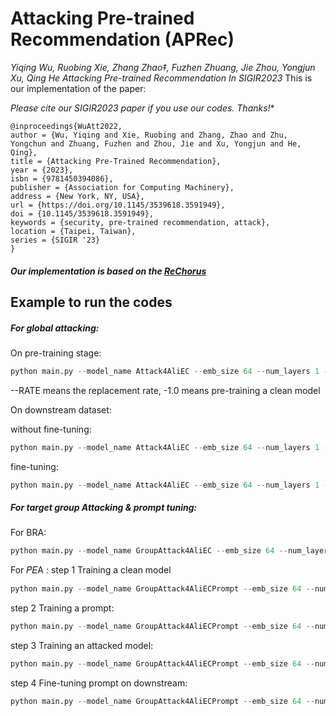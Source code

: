 #   Attacking Pre-trained Recommendation (APRec)
  *Yiqing Wu, Ruobing Xie, Zhang Zhao‡, Fuzhen Zhuang, Jie Zhou, Yongjun Xu, Qing He  Attacking Pre-trained Recommendation  In SIGIR2023*
 This is our implementation of the paper: 



**Please cite our SIGIR2023* paper if you use our codes. Thanks!**

```
@inproceedings{WuAtt2022,
author = {Wu, Yiqing and Xie, Ruobing and Zhang, Zhao and Zhu, Yongchun and Zhuang, Fuzhen and Zhou, Jie and Xu, Yongjun and He, Qing},
title = {Attacking Pre-Trained Recommendation},
year = {2023},
isbn = {9781450394086},
publisher = {Association for Computing Machinery},
address = {New York, NY, USA},
url = {https://doi.org/10.1145/3539618.3591949},
doi = {10.1145/3539618.3591949},
keywords = {security, pre-trained recommendation, attack},
location = {Taipei, Taiwan},
series = {SIGIR '23}
}
```



##### Our implementation is based on the [ReChorus](https://github.com/THUwangcy/ReChorus)

## Example to run the codes	

##### For global attacking:

On pre-training stage:

```python
python main.py --model_name Attack4AliEC --emb_size 64 --num_layers 1 --num_heads 1 --lr 1e-4 --l2 1e-6 --history_max 100 --dataset 'AttackAliEC' --gpu 1 --stage 1 --RATE 0.0
```

--RATE means the replacement rate, -1.0 means pre-training a clean model

On downstream dataset:

without fine-tuning:

```python
python main.py --model_name Attack4AliEC --emb_size 64 --num_layers 1 --num_heads 1 --lr 1e-4 --l2 1e-6 --history_max 100 --dataset 'AttackAliEC' --gpu 1 --stage 4 --RATE 0.0
```

 fine-tuning:

```python
python main.py --model_name Attack4AliEC --emb_size 64 --num_layers 1 --num_heads 1 --lr 1e-4 --l2 1e-6 --history_max 100 --dataset 'AttackAliEC' --gpu 1 --stage 3 --RATE 0.0
```
##### For target group Attacking & prompt tuning:
For BRA:
```python
python main.py --model_name GroupAttack4AliEC --emb_size 64 --num_layers 1 --num_heads 1 --lr 1e-4 --l2 1e-6 --history_max 100 --dataset 'AttackAliEC' --gpu 1 --stage 1 --RATE 0.0
```
For 𝑃𝐸A :
step 1 Training a clean model
```python
python main.py --model_name GroupAttack4AliECPrompt --emb_size 64 --num_layers 1 --num_heads 1 --lr 1e-4 --l2 1e-6 --history_max 100 --dataset AttackAliEC --gpu 1 --stage 1  --RATE -1.0 --w_prompt 0
```
step 2 Training a prompt:
```python
python main.py --model_name GroupAttack4AliECPrompt --emb_size 64 --num_layers 1 --num_heads 1 --lr 1e-4 --l2 1e-6 --history_max 100 --dataset AttackAliEC --gpu 1 --stage 2  --RATE -1.0 --w_prompt 1
```
step 3 Training an attacked model:
```python
python main.py --model_name GroupAttack4AliECPrompt --emb_size 64 --num_layers 1 --num_heads 1 --lr 1e-4 --l2 1e-6 --history_max 100 --dataset AttackAliEC --gpu 1 --stage 5  --RATE 0.5 --w_prompt 1
```
step 4 Fine-tuning prompt on downstream:
```python
python main.py --model_name GroupAttack4AliECPrompt --emb_size 64 --num_layers 1 --num_heads 1 --lr 1e-4 --l2 1e-6 --history_max 100 --dataset AttackAliEC --gpu 1 --stage 7  --RATE -1.0 --w_prompt 1
```





